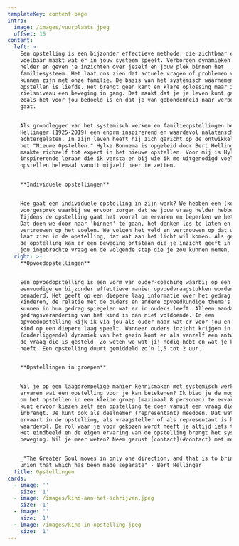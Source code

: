 ```yaml
---
templateKey: content-page
intro:
  image: /images/vuurplaats.jpeg
  offset: 15
content:
  left: >
    Een opstelling is een bijzonder effectieve methode, die zichtbaar en
    voelbaar maakt wat er in jouw systeem speelt. Verborgen dynamieken worden
    helder en geven je inzichten over jezelf en jouw plek binnen het
    familiesysteem. Het laat ons zien dat actuele vragen of problemen verbonden
    kunnen zijn met onze familie. De basis van het systemisch waarnemen en
    opstellen is liefde. Het brengt geen kant en klare oplossing maar zet op
    zielsniveau een beweging in gang. Dat maakt dat je je leven kunt gaan leven
    zoals het voor jou bedoeld is en dat je van gebondenheid naar verbondenheid
    gaat.


    Als grondlegger van het systemisch werken en familieopstellingen heeft Bert
    Hellinger (1925-2019) een enorm inspirerend en waardevol nalatenschap
    achtergelaten. In zijn leven heeft hij zich gericht op de ontwikkeling van
    het "Nieuwe Opstellen." Hylke Bonnema is opgeleid door Bert Hellinger en
    maakte zichzelf tot expert in het nieuwe opstellen. Voor mij is Hylke een
    inspirerende leraar die ik versta en bij wie ik me uitgenodigd voel om het
    opstellen helemaal vanuit mijzelf neer te zetten.


    **Individuele opstellingen**


    Hoe gaat een individuele opstelling in zijn werk? We hebben een (kort)
    voorgesprek waarbij we ervoor zorgen dat we jouw vraag helder hebben.
    Tijdens de opstelling gaat het vooral om ervaren en beperken we het praten.
    Dat doen we door naar 'binnen' te gaan, het denken los te laten en te
    vertrouwen op het voelen. We volgen het veld en vertrouwen op dat wat zich
    laat zien in de opstelling, dat wat aan het licht wil komen. Als gevolg van
    de opstelling kan er een beweging ontstaan die je inzicht geeft in de door
    jou ingebrachte vraag en de volgende stap die je zou kunnen nemen.
  right: >-
    **Opvoedopstellingen**


    Een opvoedopstelling is een vorm van ouder-coaching waarbij op een
    eenvoudige en bijzonder effectieve manier opvoedvraagstukken worden
    benaderd. Het geeft op een diepere laag informatie over het gedrag van
    kinderen, de relatie met de ouders en andere opvoedkundige thema's. Kinderen
    kunnen in hun gedrag spiegelen wat er in ouders leeft. Alleen aandacht voor
    gedragsverandering van het kind is dan niet voldoende. In een
    opvoedopstelling kijk ik via jou als ouder naar wat er voor jou en voor je
    kind op een diepere laag speelt. Wanneer ouders inzicht krijgen in de
    (onderliggende) dynamiek van het gezin komt er als vanzelf een antwoord op
    de vraag die is gesteld. Zo weten we wat jij nodig hebt en wat je kind nodig
    heeft. Een opstelling duurt gemiddeld zo’n 1,5 tot 2 uur.


    **Opstellingen in groepen**


    Wil je op een laagdrempelige manier kennismaken met systemisch werken en
    ervaren wat een opstelling voor je kan betekenen? Ik bied je de mogelijkheid
    om het opstellen in een kleine groep (maximaal 8 personen) te ervaren. Je
    kunt ervoor kiezen zelf een opstelling te doen vanuit een vraag die je
    inbrengt. Je kunt ook als deelnemer (representant) meedoen. Dat wat je
    ervaart in de opstelling, als vraagsteller of als representant is heel
    waardevol. De rol waar je voor gekozen wordt heeft je altijd iets te zeggen.
    Het eindbeeld en de eigen ervaring van de opstelling brengt het systeem in
    beweging. Wil je meer weten? Neem gerust [contact](#contact) met me op.


    _"The Greater Soul moves in only one direction, and that is to bring into
    union that which has been made separate" - Bert Hellinger_
  title: Opstellingen
cards:
  - image: ''
    size: '1'
  - image: /images/kind-aan-het-schrijven.jpeg
    size: '1'
  - image: ''
    size: '1'
  - image: /images/kind-in-opstelling.jpeg
    size: '1'
---
```


